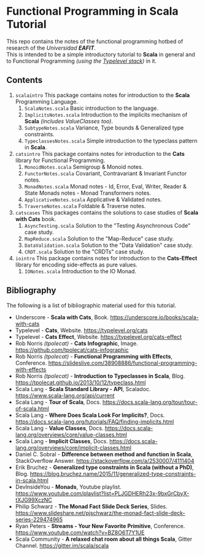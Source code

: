 # Functional Programming in Scala Tutorial

This repo contains the notes of the functional programming hotbed of research of the _Universidad **EAFIT**_.  
This is intended to be a simple introductory tutorial to **Scala** in general and to Functional Programming
_(using the [Typelevel stack](https://typelevel.org/projects))_ in it.

## Contents

1. `scalaintro` This package contains notes for introduction to the **Scala** Programming Language.
    1. `ScalaNotes.scala` Basic introduction to the language.
    2. `ImplicitsNotes.scala` Introduction to the implicits mechanism of **Scala** _(includes ValueClasses too)_.
    3. `SubtypeNotes.scala` Variance, Type bounds & Generalized type constraints.
    4. `TypeclassesNotes.scala` Simple introduction to the typeclass pattern in **Scala**.
2. `catsintro` This package contains notes for introduction to the **Cats** library for Functional Programming.
    1. `MonoidNotes.scala` Semigroup & Monoid notes.
    2. `FunctorNotes.scala` Covariant, Contravariant & Invariant Functor notes.
    3. `MonadNotes.scala` Monad notes - Id, Error, Eval, Writer, Reader & State Monads notes - Monad Transformers notes.
    4. `ApplicativeNotes.scala` Applicative & Validated notes.
    5. `TraverseNotes.scala` Foldable & Traverse notes.
3. `catscases` This packages contains the solutions to case studies of **Scala with Cats** book.
    1. `AsyncTesting.scala` Solution to the "Testing Asynchronous Code" case study.
    2. `MapReduce.scala` Solution to the "Map-Reduce" case study.
    3. `DataValidation.scala` Solution to the "Data Validation" case study.
    4. `CRDT.scala` Solution to the "CRDTs" case study.
4. `iointro` This package contains notes for introduction to the **Cats-Effect** library for encoding side-effects as pure values.
    1. `IONotes.scala` Introduction to the IO Monad.

## Bibliography

The following is a list of bibliographic material used for this tutorial.

+ Underscore - **Scala with Cats**, Book. https://underscore.io/books/scala-with-cats
+ Typelevel - **Cats**, Website. https://typelevel.org/cats
+ Typelevel - **Cats Effect**, Website. https://typelevel.org/cats-effect
+ Rob Norris _(tpolecat)_ - **Cats Infographic**, Image. https://github.com/tpolecat/cats-infographic
+ Rob Norris _(tpolecat)_ - **Functional Programming with Effects**, Conference. https://slideslive.com/38908886/functional-programming-with-effects
+ Rob Norris _(tpolecat)_ - **Introduction to Typeclasses in Scala**, Blog. https://tpolecat.github.io/2013/10/12/typeclass.html
+ Scala Lang - **Scala Standard Library - API**, Scaladoc. https://www.scala-lang.org/api/current
+ Scala Lang - **Tour of Scala**, Docs. https://docs.scala-lang.org/tour/tour-of-scala.html
+ Scala Lang - **Where Does Scala Look For Implicits?**, Docs. https://docs.scala-lang.org/tutorials/FAQ/finding-implicits.html
+ Scala Lang - **Value Classes**, Docs. https://docs.scala-lang.org/overviews/core/value-classes.html
+ Scala Lang - **Implicit Classes**, Docs. https://docs.scala-lang.org/overviews/core/implicit-classes.html
+ Daniel C. Sobral - **Difference between method and function in Scala**, StackOverflow Answer. https://stackoverflow.com/a/2530007/4111404
+ Erik Bruchez - **Generalized type constraints in Scala (without a PhD)**, Blog. https://blog.bruchez.name/2015/11/generalized-type-constraints-in-scala.html
+ DevInsideYou - **Monads**, Youtube playlist. https://www.youtube.com/playlist?list=PLJGDHERh23x-9bxGrCbyX-tXJG99XczNC
+ Philip Schwarz - **The Monad Fact Slide Deck Series**, Slides. https://www.slideshare.net/pjschwarz/the-monad-fact-slide-deck-series-229474965
+ Ryan Peters - **Streams - Your New Favorite Primitive**, Conference. https://www.youtube.com/watch?v=BZ8O6T7Y1UE
+ Scala Community - **A relaxed chat room about all things Scala**, Gitter Channel. https://gitter.im/scala/scala
